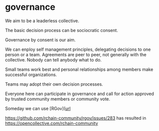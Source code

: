 # governance

We aim to be a leaderless collective.

The basic decision process can be sociocratic consent.


Governance by consent is our aim.

We can enploy self management principles, delegating decisions to one person or a team. Agreements are peer to peer, not generally with the collective. Nobody can tell anybody what to do.

Small teams work best and personal relationships among members make successful organizations.

Teams may adopt their own decision processes.

Everyone here can participate in governance and call for action approved by trusted community members or community vote.

Someday we can use [RGov]([url](https://docs.google.com/document/d/14JJPWtrFxkxzHa1NAmwzhTmeQO1vJtKDOJgBB_MPyfY/)

https://github.com/rchain-community/rgov/issues/283 has resulted in https://opencollective.com/rchain-community
